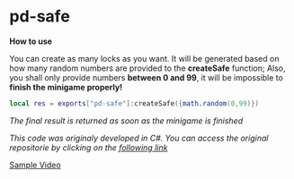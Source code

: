
# pd-safe

**How to use**

You can create as many locks as you want. It will be generated based on how many random numbers are provided to the **createSafe** function;
Also, you shall only provide numbers **between 0 and 99**, it will be impossible to **finish the minigame properly!**
`````lua
local res = exports["pd-safe"]:createSafe({math.random(0,99)})
`````
*The final result is returned as soon as the minigame is finished*

*This code was originaly developed in C#. You can access the original repositorie by clicking on the [following link](https://github.com/TimothyDexter/FiveM-SafeCrackingMiniGame)*

[Sample Video](https://www.youtube.com/watch?v=bmsPNMACUsY)
